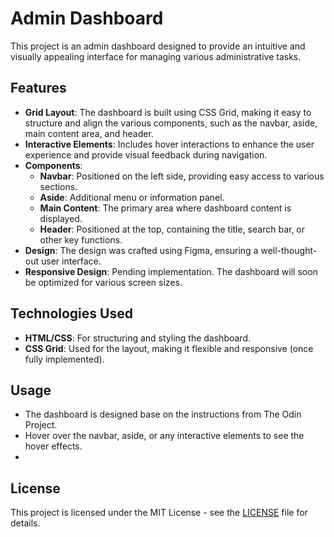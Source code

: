 
# Admin Dashboard

This project is an admin dashboard designed to provide an intuitive and visually appealing interface for managing various administrative tasks.

## Features

-   **Grid Layout**: The dashboard is built using CSS Grid, making it easy to structure and align the various components, such as the navbar, aside, main content area, and header.
-   **Interactive Elements**: Includes hover interactions to enhance the user experience and provide visual feedback during navigation.
-   **Components**:
    -   **Navbar**: Positioned on the left side, providing easy access to various sections.
    -   **Aside**: Additional menu or information panel.
    -   **Main Content**: The primary area where dashboard content is displayed.
    -   **Header**: Positioned at the top, containing the title, search bar, or other key functions.
-   **Design**: The design was crafted using Figma, ensuring a well-thought-out user interface.
-   **Responsive Design**: Pending implementation. The dashboard will soon be optimized for various screen sizes.

## Technologies Used

-   **HTML/CSS**: For structuring and styling the dashboard.
-   **CSS Grid**: Used for the layout, making it flexible and responsive (once fully implemented).

## Usage

-   The dashboard is designed base on the instructions from The Odin Project.
-   Hover over the navbar, aside, or any interactive elements to see the hover effects.
- 
## License

This project is licensed under the MIT License - see the [LICENSE](https://choosealicense.com/licenses/mit/) file for details.